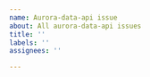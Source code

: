 ```yaml
---
name: Aurora-data-api issue
about: All aurora-data-api issues
title: ''
labels: ''
assignees: ''

---
```


<!--

Thank you for your interest in aurora-data-api. If you want to report an issue or make a feature request, you are in the right place. Please keep the following in mind:

- This project is staffed by volunteers who work on it in their limited spare time. Please respect the volunteers' time and effort by being courteous and kind. Users who abuse the goodwill of the volunteers will be removed from the project and barred from making further comments.
- This project provides an interface between open-source community-maintained software and commercial software. If your commercial enterprise requires the use of this software, the volunteers who maintain it are under no obligation to provide support to you; and moreover, it is your enterprise's moral obligation to support the maintainers. You can do so via the GitHub "Sponsor" button located at the top and bottom of GitHub's pages for this project.
- If you are looking for general technical help, please ensure you have read and understood the documentation for the software this project builds upon. Issues that don't confirm that effort was taken to check the relevant documentation will be closed.
- If you wish to report a bug, please provide a single script that yields a complete standalone reproduction of the observed behavior, together with an explanation of the expected behavior and any citations that may be needed to support the expectation. Issues that don't provide this information will be closed.
- If you wish to make a feature request, please note that the maintainers' time is limited and you are invited to submit a pull request instead. Pull requests are expected to provide clean readable code, unit tests that cover the code and assert on the newly expected behavior, and documentation.
- If you are opening a pull request, it is your responsibility to run the full test suite on an RDS instance under your control, to confirm that the test suite passes with the proposed changes, and to post the full test output log. Unfortunately, because of the overhead associated with running a test RDS instance, this project does not currently have a CI pipeline capable of automating this step.

Thank you for contributing. You can delete this text to edit your issue content.

-->
